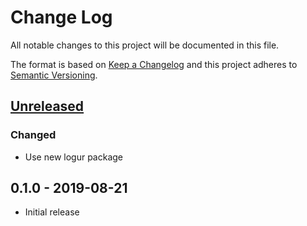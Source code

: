 # Change Log


All notable changes to this project will be documented in this file.

The format is based on [Keep a Changelog](http://keepachangelog.com/en/1.0.0/)
and this project adheres to [Semantic Versioning](http://semver.org/spec/v2.0.0.html).


## [Unreleased]

### Changed

- Use new logur package


## 0.1.0 - 2019-08-21

- Initial release


[Unreleased]: https://github.com/logur/adapter-zap/compare/v0.1.0...HEAD
